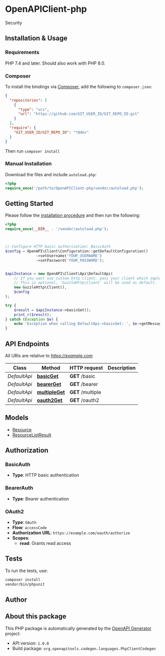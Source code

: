 # OpenAPIClient-php

Security


## Installation & Usage

### Requirements

PHP 7.4 and later.
Should also work with PHP 8.0.

### Composer

To install the bindings via [Composer](https://getcomposer.org/), add the following to `composer.json`:

```json
{
  "repositories": [
    {
      "type": "vcs",
      "url": "https://github.com/GIT_USER_ID/GIT_REPO_ID.git"
    }
  ],
  "require": {
    "GIT_USER_ID/GIT_REPO_ID": "*@dev"
  }
}
```

Then run `composer install`

### Manual Installation

Download the files and include `autoload.php`:

```php
<?php
require_once('/path/to/OpenAPIClient-php/vendor/autoload.php');
```

## Getting Started

Please follow the [installation procedure](#installation--usage) and then run the following:

```php
<?php
require_once(__DIR__ . '/vendor/autoload.php');



// Configure HTTP basic authorization: BasicAuth
$config = OpenAPI\Client\Configuration::getDefaultConfiguration()
              ->setUsername('YOUR_USERNAME')
              ->setPassword('YOUR_PASSWORD');


$apiInstance = new OpenAPI\Client\Api\DefaultApi(
    // If you want use custom http client, pass your client which implements `GuzzleHttp\ClientInterface`.
    // This is optional, `GuzzleHttp\Client` will be used as default.
    new GuzzleHttp\Client(),
    $config
);

try {
    $result = $apiInstance->basicGet();
    print_r($result);
} catch (Exception $e) {
    echo 'Exception when calling DefaultApi->basicGet: ', $e->getMessage(), PHP_EOL;
}

```

## API Endpoints

All URIs are relative to *https://example.com*

Class | Method | HTTP request | Description
------------ | ------------- | ------------- | -------------
*DefaultApi* | [**basicGet**](docs/Api/DefaultApi.md#basicget) | **GET** /basic | 
*DefaultApi* | [**bearerGet**](docs/Api/DefaultApi.md#bearerget) | **GET** /bearer | 
*DefaultApi* | [**multipleGet**](docs/Api/DefaultApi.md#multipleget) | **GET** /multiple | 
*DefaultApi* | [**oauth2Get**](docs/Api/DefaultApi.md#oauth2get) | **GET** /oauth2 | 

## Models

- [Resource](docs/Model/Resource.md)
- [ResourceListResult](docs/Model/ResourceListResult.md)

## Authorization

### BasicAuth

- **Type**: HTTP basic authentication


### BearerAuth

- **Type**: Bearer authentication


### OAuth2

- **Type**: `OAuth`
- **Flow**: `accessCode`
- **Authorization URL**: `https://example.com/oauth/authorize`
- **Scopes**: 
    - **read**: Grants read access

## Tests

To run the tests, use:

```bash
composer install
vendor/bin/phpunit
```

## Author



## About this package

This PHP package is automatically generated by the [OpenAPI Generator](https://openapi-generator.tech) project:

- API version: `1.0.0`
- Build package: `org.openapitools.codegen.languages.PhpClientCodegen`
